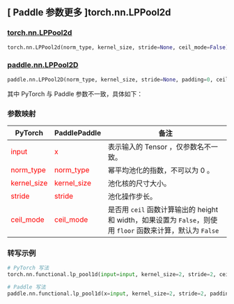 ## [ Paddle 参数更多 ]torch.nn.LPPool2d

### [torch.nn.LPPool2d](https://pytorch.org/docs/stable/generated/torch.nn.LPPool2d.html#lppool2d)

```python
torch.nn.LPPool2d(norm_type, kernel_size, stride=None, ceil_mode=False)
```

### [paddle.nn.LPPool2D](https://www.paddlepaddle.org.cn/documentation/docs/zh/develop/api/paddle/nn/LPPool2D_cn.html#lppool2d)
```python
paddle.nn.LPPool2D(norm_type, kernel_size, stride=None, padding=0, ceil_mode=False, data_format='NCHW', name=None)
```

其中 PyTorch 与 Paddle 参数不一致，具体如下：

### 参数映射

| PyTorch       | PaddlePaddle | 备注                                                   |
| ------------- | ------------ | ------------------------------------------------------ |
| <font color='red'> input </font> | <font color='red'> x </font> | 表示输入的 Tensor ，仅参数名不一致。  |
| <font color='red'> norm_type </font> | <font color='red'> norm_type </font> | 幂平均池化的指数，不可以为 0 。 |
| <font color='red'> kernel_size </font>   | <font color='red'> kernel_size </font>   | 池化核的尺寸大小。               |
| <font color='red'> stride  </font>         |    <font color='red'> stride  </font>         | 池化操作步长。             |
| <font color='red'> ceil_mode </font>             | <font color='red'> ceil_mode </font>  | 是否用 `ceil` 函数计算输出的 height 和 width，如果设置为 `False`，则使用 `floor` 函数来计算，默认为 `False`             |


### 转写示例
```python
# PyTorch 写法
torch.nn.functional.lp_pool1d(input=input, kernel_size=2, stride=2, ceil_mode=True)

# Paddle 写法
paddle.nn.functional.lp_pool1d(x=input, kernel_size=2, stride=2, padding=0, ceil_mode=True)
```
